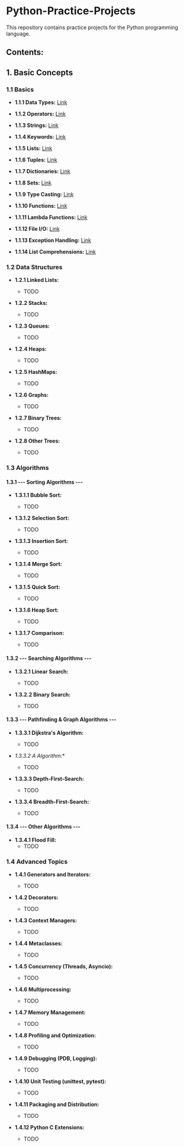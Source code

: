 # Python-Practice-Projects

This repository contains practice projects for the Python programming language.

## Contents:

## 1. Basic Concepts 

### 1.1 Basics 
- **1.1.1 Data Types:**
  [Link](/Basic-Concepts/Basics/Data-Types/)  

- **1.1.2 Operators:**
  [Link](/Basic-Concepts/Basics/Operators/) 

- **1.1.3 Strings:**
  [Link](/Basic-Concepts/Basics/Strings)  

- **1.1.4 Keywords:**
  [Link](/Basic-Concepts/Basics/Keywords)  

- **1.1.5 Lists:**
  [Link](/Basic-Concepts/Basics/Lists)  

- **1.1.6 Tuples:**
  [Link](/Basic-Concepts/Basics/Tuples)  

- **1.1.7 Dictionaries:**
  [Link](/Basic-Concepts/Basics/Dictionaries)  

- **1.1.8 Sets:**
  [Link](/Basic-Concepts/Basics/Sets)  

- **1.1.9 Type Casting:**
  [Link](/Basic-Concepts/Basics/Type-Casting)  

- **1.1.10 Functions:**
  [Link](/Basic-Concepts/Basics/Functions)  

- **1.1.11 Lambda Functions:**
  [Link](/Basic-Concepts/Basics/Lambda-Functions)  

- **1.1.12 File I/O:**
  [Link](/Basic-Concepts/Basics/File-IO)  

- **1.1.13 Exception Handling:**
  [Link](/Basic-Concepts/Basics/Exception-Handling)  

- **1.1.14 List Comprehensions:**
  [Link](/Basic-Concepts/Basics/List-Comprehensions)  

### 1.2 Data Structures  
- **1.2.1 Linked Lists:**
  - TODO  

- **1.2.2 Stacks:**
  - TODO  

- **1.2.3 Queues:**
  - TODO  

- **1.2.4 Heaps:**
  - TODO  

- **1.2.5 HashMaps:**
  - TODO  

- **1.2.6 Graphs:**
  - TODO  

- **1.2.7 Binary Trees:**
  - TODO  

- **1.2.8 Other Trees:**
  - TODO  

### 1.3 Algorithms  

#### 1.3.1 --- Sorting Algorithms --- 

- **1.3.1.1 Bubble Sort:**
  - TODO  

- **1.3.1.2 Selection Sort:**
  - TODO  

- **1.3.1.3 Insertion Sort:**
  - TODO  

- **1.3.1.4 Merge Sort:**
  - TODO  

- **1.3.1.5 Quick Sort:**
  - TODO  

- **1.3.1.6 Heap Sort:**
  - TODO  

- **1.3.1.7 Comparison:**
  - TODO  

#### 1.3.2 --- Searching Algorithms ---  

- **1.3.2.1 Linear Search:**
  - TODO  

- **1.3.2.2 Binary Search:**
  - TODO  

#### 1.3.3 --- Pathfinding & Graph Algorithms ---  

- **1.3.3.1 Dijkstra's Algorithm:**
  - TODO  

- **1.3.3.2 A* Algorithm:**
  - TODO  

- **1.3.3.3 Depth-First-Search:**
  - TODO  

- **1.3.3.4 Breadth-First-Search:**
  - TODO  

#### 1.3.4 --- Other Algorithms ---  

- **1.3.4.1 Flood Fill:**
  - TODO  

### 1.4 Advanced Topics  

- **1.4.1 Generators and Iterators:**
  - TODO  

- **1.4.2 Decorators:**
  - TODO  

- **1.4.3 Context Managers:**
  - TODO  

- **1.4.4 Metaclasses:**
  - TODO  

- **1.4.5 Concurrency (Threads, Asyncio):**
  - TODO  

- **1.4.6 Multiprocessing:**
  - TODO  

- **1.4.7 Memory Management:**
  - TODO  

- **1.4.8 Profiling and Optimization:**
  - TODO  

- **1.4.9 Debugging (PDB, Logging):**
  - TODO  

- **1.4.10 Unit Testing (unittest, pytest):**
  - TODO  

- **1.4.11 Packaging and Distribution:**
  - TODO  

- **1.4.12 Python C Extensions:**
  - TODO  
